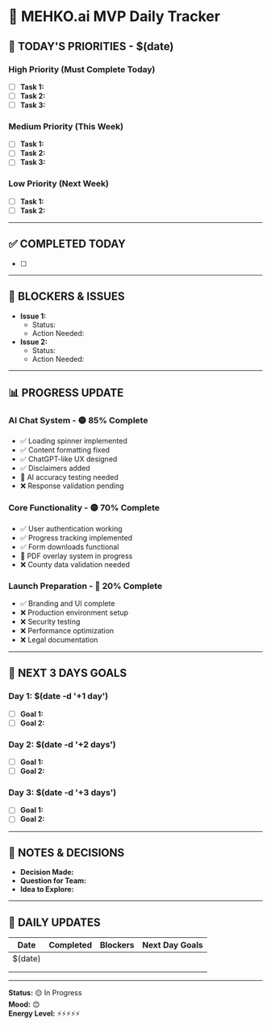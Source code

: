 # 📅 MEHKO.ai MVP Daily Tracker

## 🎯 **TODAY'S PRIORITIES** - $(date)

### **High Priority (Must Complete Today)**
- [ ] **Task 1:** 
- [ ] **Task 2:** 
- [ ] **Task 3:** 

### **Medium Priority (This Week)**
- [ ] **Task 1:** 
- [ ] **Task 2:** 
- [ ] **Task 3:** 

### **Low Priority (Next Week)**
- [ ] **Task 1:** 
- [ ] **Task 2:** 

---

## ✅ **COMPLETED TODAY**
- [ ] 

---

## 🚨 **BLOCKERS & ISSUES**
- **Issue 1:** 
  - Status: 
  - Action Needed: 
- **Issue 2:** 
  - Status: 
  - Action Needed: 

---

## 📊 **PROGRESS UPDATE**

### **AI Chat System** - 🟡 85% Complete
- ✅ Loading spinner implemented
- ✅ Content formatting fixed
- ✅ ChatGPT-like UX designed
- ✅ Disclaimers added
- 🔄 AI accuracy testing needed
- ❌ Response validation pending

### **Core Functionality** - 🟡 70% Complete
- ✅ User authentication working
- ✅ Progress tracking implemented
- ✅ Form downloads functional
- 🔄 PDF overlay system in progress
- ❌ County data validation needed

### **Launch Preparation** - 🔴 20% Complete
- ✅ Branding and UI complete
- ❌ Production environment setup
- ❌ Security testing
- ❌ Performance optimization
- ❌ Legal documentation

---

## 🎯 **NEXT 3 DAYS GOALS**

### **Day 1: $(date -d '+1 day')**
- [ ] **Goal 1:** 
- [ ] **Goal 2:** 

### **Day 2: $(date -d '+2 days')**
- [ ] **Goal 1:** 
- [ ] **Goal 2:** 

### **Day 3: $(date -d '+3 days')**
- [ ] **Goal 1:** 
- [ ] **Goal 2:** 

---

## 📝 **NOTES & DECISIONS**
- **Decision Made:** 
- **Question for Team:** 
- **Idea to Explore:** 

---

## 🔄 **DAILY UPDATES**

| Date | Completed | Blockers | Next Day Goals |
|------|-----------|----------|----------------|
| $(date) | | | |
| | | | |
| | | | |

---

**Status:** 🟡 In Progress  
**Mood:** 😊  
**Energy Level:** ⚡⚡⚡⚡⚡
